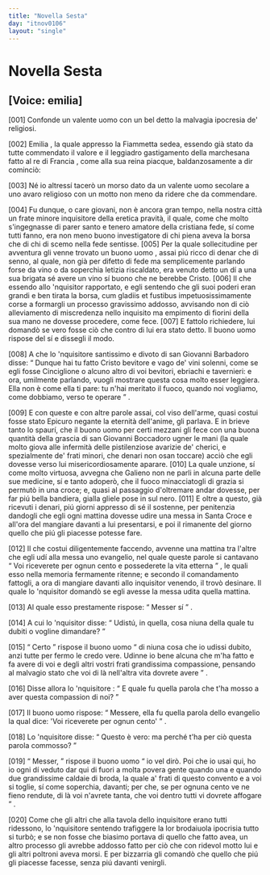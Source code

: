 ```yaml
---
title: "Novella Sesta"
day: "itnov0106"
layout: "single"
---
```

<div id="nov0106" type="novella" who="emilia">
 <h1>
  Novella Sesta
 </h1>
 <p>
  <h2>
   [Voice: emilia]
  </h2>
 </p>
 <argument>
  <p>
   <a name="p01060001">
    [001]
   </a>
   Confonde un valente
   <name persref="uomo-0106" type="person">
    uomo
   </name>
   con un bel detto la malvagia ipocresia de' religiosi.
  </p>
 </argument>
 <div3 type="commentary" who="author">
  <p>
   <a name="p01060002">
    [002]
   </a>
   <name persref="emilia" type="person">
    Emilia
   </name>
   , la quale appresso la
   <name persref="fiammetta" type="person">
    Fiammetta
   </name>
   sedea, essendo gi&agrave; stato da tutte commendato il valore e il leggiadro gastigamento della marchesana fatto al re di
   <name placeref="francia" type="place">
    Francia
   </name>
   , come alla sua reina piacque, baldanzosamente a dir cominci&ograve;:
  </p>
 </div3>
 <div3 type="commentary" who="emilia">
  <p>
   <a name="p01060003">
    [003]
   </a>
   N&eacute; io altress&iacute; tacer&ograve; un morso dato da un valente
   <name persref="uomo-0106" type="person">
    uomo
   </name>
   secolare a uno avaro religioso con un motto non meno da ridere che da commendare.
  </p>
 </div3>
 <p>
  <a name="p01060004">
   [004]
  </a>
  Fu dunque, o care giovani, non &egrave; ancora gran tempo, nella
  <name placeref="firenze" type="place">
   nostra citt&agrave;
  </name>
  un frate minore
  <name persref="inquisitore-0106" type="person">
   inquisitore
  </name>
  della eretica pravit&agrave;, il quale, come che molto s'ingegnasse di parer santo e tenero amatore della cristiana fede, s&iacute; come tutti fanno, era non meno buono investigatore di chi piena aveva la borsa che di chi di scemo nella fede sentisse.
  <a name="p01060005">
   [005]
  </a>
  Per la quale sollecitudine per avventura gli venne trovato un buono
  <name persref="uomo-0106" type="person">
   uomo
  </name>
  , assai pi&uacute; ricco di denar che di senno, al quale, non gi&agrave; per difetto di fede ma semplicemente parlando forse da vino o da soperchia letizia riscaldato, era venuto detto un d&iacute; a una sua brigata s&eacute; avere un vino s&iacute; buono che ne berebbe Cristo.
  <a name="p01060006">
   [006]
  </a>
  Il che essendo allo
  <name persref="inquisitore-0106" type="person">
   'nquisitor
  </name>
  rapportato, e egli sentendo che gli suoi poderi eran grandi e ben tirata la borsa,
  <foreign>
   cum gladiis et fustibus
  </foreign>
  impetuosissimamente corse a formargli un processo gravissimo addosso, avvisando non di ci&ograve; alleviamento di miscredenza nello inquisito ma empimento di fiorini della sua mano ne dovesse procedere, come fece.
  <a name="p01060007">
   [007]
  </a>
  E fattolo richiedere, lui domand&ograve; se vero fosse ci&ograve; che contro di lui era stato detto. Il buono
  <name persref="uomo-0106" type="person">
   uomo
  </name>
  rispose del s&iacute; e dissegli il modo.
 </p>
 <p>
  <a name="p01060008">
   [008]
  </a>
  A che lo
  <name persref="inquisitore-0106" type="person">
   'nquisitore
  </name>
  santissimo e divoto di san Giovanni Barbadoro disse:
  <q direct="unspecified" who="inquisitore-0106">
   Dunque hai tu fatto Cristo bevitore e vago de' vini solenni, come se egli fosse
   <name persref="cinciglione" type="person">
    Cinciglione
   </name>
   o alcuno altro di voi bevitori, ebriachi e tavernieri: e ora, umilmente parlando, vuogli mostrare questa cosa molto esser leggiera. Ella non &egrave; come ella ti pare: tu n'hai meritato il fuoco, quando noi vogliamo, come dobbiamo, verso te operare
  </q>
  .
 </p>
 <p>
  <a name="p01060009">
   [009]
  </a>
  E con queste e con altre parole assai, col viso dell'arme, quasi costui fosse stato Epicuro negante la eternit&agrave; dell'anime, gli parlava. E in brieve tanto lo spaur&iacute;, che il buono
  <name persref="uomo-0106" type="person">
   uomo
  </name>
  per certi mezzani gli fece con una buona quantit&agrave; della grascia di san Giovanni Boccadoro ugner le mani (la quale molto giova alle infermit&agrave; delle pistilenziose avarizie de' cherici, e spezialmente de' frati minori, che denari non osan toccare) acci&ograve; che egli dovesse verso lui misericordiosamente aparare.
  <a name="p01060010">
   [010]
  </a>
  La quale unzione, s&iacute; come molto virtuosa, avvegna che
  <name persref="galeno" type="person">
   Galieno
  </name>
  non ne parli in alcuna parte delle sue medicine, s&iacute; e tanto adoper&ograve;, che il fuoco minacciatogli di grazia si permut&ograve; in una croce; e, quasi al passaggio d'oltremare andar dovesse, per far pi&uacute; bella bandiera, gialla gliele pose in sul nero.
  <a name="p01060011">
   [011]
  </a>
  E oltre a questo, gi&agrave; ricevuti i denari, pi&uacute; giorni appresso di s&eacute; il sostenne, per penitenzia dandogli che egli ogni mattina dovesse udire una messa in
  <name placeref="santacroce" type="place">
   Santa Croce
  </name>
  e all'ora del mangiare davanti a lui presentarsi, e poi il rimanente del giorno quello che pi&uacute; gli piacesse potesse fare.
 </p>
 <p>
  <a name="p01060012">
   [012]
  </a>
  Il che costui diligentemente faccendo, avvenne una mattina tra l'altre che egli ud&iacute; alla messa uno evangelio, nel quale queste parole si cantavano
  <q direct="unspecified">
   Voi riceverete per ognun cento e possederete la vita etterna
  </q>
  , le quali esso nella memoria fermamente ritenne; e secondo il comandamento fattogli, a ora di mangiare davanti allo
  <name persref="inquisitore-0106" type="person">
   inquisitor
  </name>
  venendo, il trov&ograve; desinare. Il quale lo
  <name persref="inquisitore-0106" type="person">
   'nquisitor
  </name>
  domand&ograve; se egli avesse la messa udita quella mattina.
 </p>
 <p>
  <a name="p01060013">
   [013]
  </a>
  Al quale
  <name persref="uomo-0106" type="person">
   esso
  </name>
  prestamente rispose:
  <q direct="unspecified" who="uomo-0106">
   Messer s&iacute;
  </q>
  .
 </p>
 <p>
  <a name="p01060014">
   [014]
  </a>
  A cui lo
  <name persref="inquisitore-0106" type="person">
   'nquisitor
  </name>
  disse:
  <q direct="unspecified" who="inquisitore-0106">
   Udist&uacute;, in quella, cosa niuna della quale tu dubiti o vogline dimandare?
  </q>
 </p>
 <p>
  <a name="p01060015">
   [015]
  </a>
  <q direct="unspecified" who="uomo-0106">
   Certo
  </q>
  rispose il buono
  <name persref="uomo-0106" type="person">
   uomo
  </name>
  <q direct="unspecified">
   di niuna cosa che io udissi dubito, anzi tutte per fermo le credo vere. Udinne io bene alcuna che m'ha fatto e fa avere di voi e degli altri vostri frati grandissima compassione, pensando al malvagio stato che voi di l&agrave; nell'altra vita dovrete avere
  </q>
  .
 </p>
 <p>
  <a name="p01060016">
   [016]
  </a>
  Disse allora lo
  <name persref="inquisitore-0106" type="person">
   'nquisitore
  </name>
  :
  <q direct="unspecified" who="inquisitore-0106">
   E quale fu quella parola che t'ha mosso a aver questa compassion di noi?
  </q>
 </p>
 <p>
  <a name="p01060017">
   [017]
  </a>
  Il buono
  <name persref="uomo-0106" type="person">
   uomo
  </name>
  rispose:
  <q direct="unspecified" who="uomo-0106">
   Messere, ella fu quella parola dello evangelio la qual dice: 'Voi riceverete per ognun cento'
  </q>
  .
 </p>
 <p>
  <a name="p01060018">
   [018]
  </a>
  Lo
  <name persref="inquisitore-0106" type="person">
   'nquisitore
  </name>
  disse:
  <q direct="unspecified" who="inquisitore-0106">
   Questo &egrave; vero: ma perch&eacute; t'ha per ci&ograve; questa parola commosso?
  </q>
 </p>
 <p>
  <a name="p01060019">
   [019]
  </a>
  <q direct="unspecified">
   Messer,
  </q>
  rispose il buono
  <name persref="uomo-0106" type="person">
   uomo
  </name>
  <q direct="unspecified" who="uomo-0106">
   io vel dir&ograve;. Poi che io usai qui, ho io ogni d&iacute; veduto dar qui di fuori a molta povera gente quando una e quando due grandissime caldaie di broda, la quale a' frati di questo convento e a voi si toglie, s&iacute; come soperchia, davanti; per che, se per ognuna cento ve ne fieno rendute, di l&agrave; voi n'avrete tanta, che voi dentro tutti vi dovrete affogare
  </q>
  .
 </p>
 <p>
  <a name="p01060020">
   [020]
  </a>
  Come che gli altri che alla tavola dello
  <name persref="inquisitore-0106" type="person">
   inquisitore
  </name>
  erano tutti ridessono, lo
  <name persref="inquisitore-0106" type="person">
   'nquisitore
  </name>
  sentendo trafiggere la lor brodaiuola ipocrisia tutto si turb&ograve;; e se non fosse che biasimo portava di quello che fatto avea, un altro processo gli avrebbe addosso fatto per ci&ograve; che con ridevol motto lui e gli altri poltroni aveva morsi. E per bizzarria gli comand&ograve; che quello che pi&uacute; gli piacesse facesse, senza pi&uacute; davanti venirgli.
 </p>
</div>